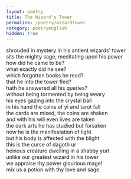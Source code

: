 ```yaml
---
layout: poetry
title: The Wizard's Tower
permalink: /poetry/wizardtower
category: poetryenglish
hidden: true
---
```

shrouded in mystery in his antient wizards' tower  
sits the mighty sage, meditating upon his power  
how did he came to be?  
what exactly did he see?  
which forgotten books he read?  
that he into the tower fled?  
hath he answered all his queries?  
without being tormented by being weary  
his eyes gazing into the crystal ball  
in his hand the coins of yi and tarot fall  
the cards are mixed, the coins are shaken  
and with his will even lives are taken  
the dark arts he has studied but forsaken  
now he is the manifestation of light  
but his body is affected with the blight  
this is the curse of dagoth ur  
heinous creature dwelling in a shabby yurt  
unlike our greatest wizard in his tower  
we appraise thy power glourious mage!  
mix us a potion with thy love and sage.  
